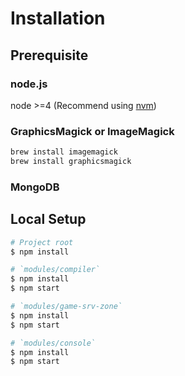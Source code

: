 # Installation

## Prerequisite

### node.js

node >=4 (Recommend using [nvm](https://github.com/creationix/nvm))

### GraphicsMagick or ImageMagick

```bash
brew install imagemagick
brew install graphicsmagick
```

### MongoDB

## Local Setup

```bash
# Project root
$ npm install

# `modules/compiler`
$ npm install
$ npm start

# `modules/game-srv-zone`
$ npm install
$ npm start

# `modules/console`
$ npm install
$ npm start
```
